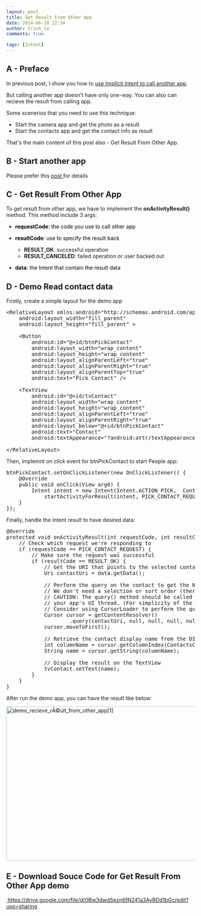 ```yaml
---
layout: post
title: Get Result From Other App
date: 2014-06-10 22:34
author: trinh_le
comments: true

tags: [Intent]
---
```


<h2>A - Preface</h2>
In previous post, I show you how to <a title="Use Implicit Intent to Call Another App" href="http://icetea09.com/blog/2014/05/06/android-use-implicit-intent-call-another-app/" target="_blank">use Implicit Intent to call another app</a>.

But calling another app doesn't have only one-way. You can also can recieve the result from calling app.

Some scenerios that you need to use this technique:
<ul>
	<li>Start the camera app and get the photo as a result</li>
	<li>Start the contacts app and get the contact info as result</li>
</ul>
That's the main content of this post also - Get Result From Other App.

<!--more-->
<h2>B - Start another app</h2>
Please prefer this <a title="Use Implicit Intent to Call Another App" href="http://icetea09.com/blog/2014/05/06/android-use-implicit-intent-call-another-app/" target="_blank">post </a>for details
<h2>C - Get Result From Other App</h2>
To get result from other app, we have to implement the <strong>onActivityResult()</strong> method. This method include 3 args:
<ul>
	<li>
<p class="prettyprint" style="color: #006600;"><span class="pln" style="color: #000000;"><strong>requestCode</strong>: the code you use to call other app</span></p>
</li>
	<li>
<p class="prettyprint" style="color: #006600;"><span class="pln" style="color: #000000;"><strong>resultCode</strong>: use to specify the result back</span></p>

<ul>
	<li><strong>RESULT_OK</strong>: successful operation</li>
	<li><strong>RESULT_CANCELED</strong>: failed operation or user backed out</li>
</ul>
</li>
	<li>
<p class="prettyprint" style="color: #006600;"><span class="pln" style="color: #000000;"><strong>data</strong>: the Intent that contain the result data</span></p>
</li>
</ul>
<h2>D - Demo Read contact data</h2>
Firstly, create a simple layout for the demo app

<pre>
&lt;RelativeLayout xmlns:android=&quot;http://schemas.android.com/apk/res/android&quot;
    android:layout_width=&quot;fill_parent&quot;
    android:layout_height=&quot;fill_parent&quot; &gt;

    &lt;Button
        android:id=&quot;@+id/btnPickContact&quot;
        android:layout_width=&quot;wrap_content&quot;
        android:layout_height=&quot;wrap_content&quot;
        android:layout_alignParentLeft=&quot;true&quot;
        android:layout_alignParentRight=&quot;true&quot;
        android:layout_alignParentTop=&quot;true&quot;
        android:text=&quot;Pick Contact&quot; /&gt;

    &lt;TextView
        android:id=&quot;@+id/tvContact&quot;
        android:layout_width=&quot;wrap_content&quot;
        android:layout_height=&quot;wrap_content&quot;
        android:layout_alignParentLeft=&quot;true&quot;
        android:layout_alignParentRight=&quot;true&quot;
        android:layout_below=&quot;@+id/btnPickContact&quot;
        android:text=&quot;Contact&quot;
        android:textAppearance=&quot;?android:attr/textAppearanceLarge&quot; /&gt;

&lt;/RelativeLayout&gt;
</pre>

Then, implemnt on click event for btnPickContact to start People app:

<pre>
btnPickContact.setOnClickListener(new OnClickListener() {
	@Override
	public void onClick(View arg0) {
		Intent intent = new Intent(Intent.ACTION_PICK,  ContactsContract.Contacts.CONTENT_URI);
	        startActivityForResult(intent, PICK_CONTACT_REQUEST);
	}
});
</pre>

Finally, handle the Intent result to have desired data:

<pre>
@Override
protected void onActivityResult(int requestCode, int resultCode, Intent data) {
	// Check which request we're responding to
	if (requestCode == PICK_CONTACT_REQUEST) {
		// Make sure the request was successful
		if (resultCode == RESULT_OK) {
			// Get the URI that points to the selected contact
			Uri contactUri = data.getData();

			// Perform the query on the contact to get the NUMBER column
			// We don't need a selection or sort order (there's only one result for the given URI)
			// CAUTION: The query() method should be called from a separate thread to avoid blocking
			// your app's UI thread. (For simplicity of the sample, this code doesn't do that.)
			// Consider using CursorLoader to perform the query.
			Cursor cursor = getContentResolver()
					.query(contactUri, null, null, null, null);
			cursor.moveToFirst();

			// Retrieve the contact display name from the DISPLAY_NAME column
			int columnName = cursor.getColumnIndex(ContactsContract.Contacts.DISPLAY_NAME);
			String name = cursor.getString(columnName);

			// Display the result on the TextView
			tvContact.setText(name);
		}
	}
}
</pre>

After run the demo app, you can have the result like below:

<img class="size-full wp-image-1698 aligncenter" src="http://icetea09.com/wp-content/uploads/2014/06/demo_recieve_rÃ©ult_from_other_app1.png" alt="demo_recieve_rÃ©ult_from_other_app[1]" width="750" height="412" />
<h2>E - Download Souce Code for Get Result From Other App demo</h2>
<a href="https://drive.google.com/file/d/0Bw3dwdSezn6fN241a3AyRDd1bGc/edit?usp=sharing" target="_blank"> https://drive.google.com/file/d/0Bw3dwdSezn6fN241a3AyRDd1bGc/edit?usp=sharing</a>

